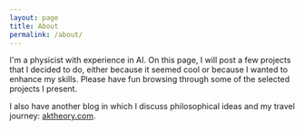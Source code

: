 ```yaml
---
layout: page
title: About
permalink: /about/
---
```


I'm a physicist with experience in AI. On this page, I will post a few projects that I decided to do, either because it seemed cool or because I wanted to enhance my skills. Please have fun browsing through some of the selected projects I present.

I also have another blog in which I discuss philosophical ideas and my travel journey: 
[aktheory.com](https://aktheory.com). 